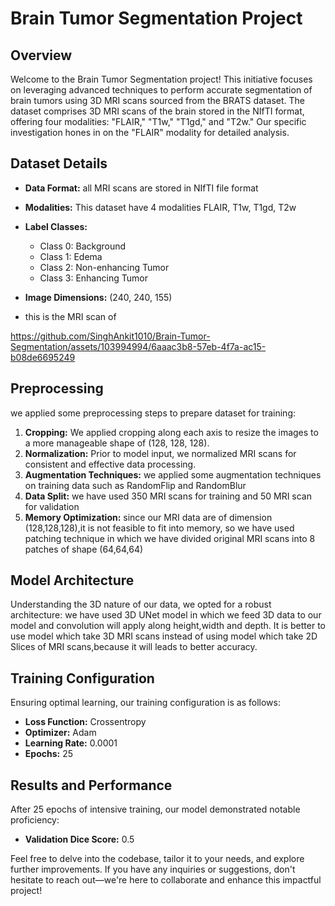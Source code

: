 # Brain Tumor Segmentation Project

## Overview

Welcome to the Brain Tumor Segmentation project! This initiative focuses on leveraging advanced techniques to perform accurate segmentation of brain tumors using 3D MRI scans sourced from the BRATS dataset. The dataset comprises 3D MRI scans of the brain stored in the NIfTI format, offering four modalities: "FLAIR," "T1w," "T1gd," and "T2w." Our specific investigation hones in on the "FLAIR" modality for detailed analysis.

## Dataset Details

- **Data Format:** all MRI scans are stored in NIfTI file format
- **Modalities:** This dataset have 4 modalities FLAIR, T1w, T1gd, T2w
- **Label Classes:**
  - Class 0: Background
  - Class 1: Edema
  - Class 2: Non-enhancing Tumor
  - Class 3: Enhancing Tumor
- **Image Dimensions:** (240, 240, 155)

- this is the MRI scan of 

https://github.com/SinghAnkit1010/Brain-Tumor-Segmentation/assets/103994994/6aaac3b8-57eb-4f7a-ac15-b08de6695249



## Preprocessing 

we applied some preprocessing steps to prepare dataset for training:

1. **Cropping:** We applied cropping along each axis to resize the images to a more manageable shape of (128, 128, 128).
2. **Normalization:** Prior to model input, we normalized MRI scans for consistent and effective data processing.
3. **Augmentation Techniques:** we applied some augmentation techniques on training data such as RandomFlip and RandomBlur
4. **Data Split:** we have used 350 MRI scans for training and 50 MRI scan for validation
5. **Memory Optimization:** since our MRI data are of dimension (128,128,128),it is not feasible to fit into memory,
                             so we have used patching technique in which we have divided original MRI scans into 8 patches
                             of shape (64,64,64)

## Model Architecture

Understanding the 3D nature of our data, we opted for a robust architecture:
we have used 3D UNet model in which we feed 3D data to our model and convolution will apply along height,width and depth.
It is better to use model which take 3D MRI scans instead of using model which take 2D Slices of MRI scans,because it will leads to better accuracy.

## Training Configuration

Ensuring optimal learning, our training configuration is as follows:

- **Loss Function:** Crossentropy
- **Optimizer:** Adam
- **Learning Rate:** 0.0001
- **Epochs:** 25

## Results and Performance

After 25 epochs of intensive training, our model demonstrated notable proficiency:

- **Validation Dice Score:** 0.5

Feel free to delve into the codebase, tailor it to your needs, and explore further improvements. If you have any inquiries or suggestions, don't hesitate to reach out—we're here to collaborate and enhance this impactful project!
